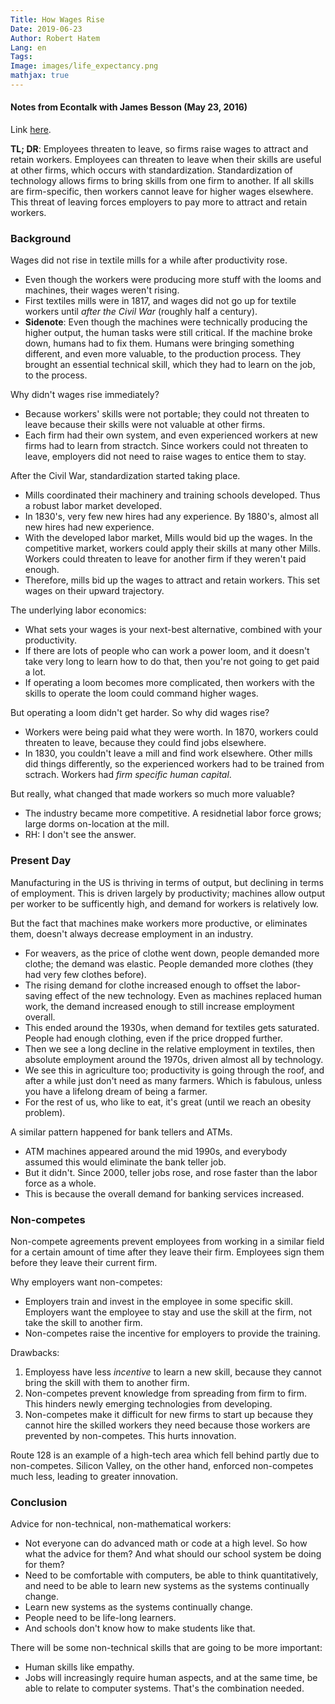 ```yaml
---
Title: How Wages Rise
Date: 2019-06-23
Author: Robert Hatem
Lang: en
Tags:
Image: images/life_expectancy.png
mathjax: true
---
```


#### Notes from Econtalk with James Besson (May 23, 2016)
Link [here](http://www.econtalk.org/james-bessen-on-learning-by-doing/).

__TL; DR__: Employees threaten to leave, so firms raise wages to attract and retain workers. Employees can threaten to leave when their skills are useful at other firms, which occurs with standardization. Standardization of technology allows firms to bring skills from one firm to another. If all skills are firm-specific, then workers cannot leave for higher wages elsewhere. This threat of leaving forces employers to pay more to attract and retain workers.

### Background
Wages did not rise in textile mills for a while after productivity rose.
* Even though the workers were producing more stuff with the looms and machines, their wages weren't rising.
* First textiles mills were in 1817, and wages did not go up for textile workers until _after the Civil War_ (roughly half a century).
* __Sidenote__: Even though the machines were technically producing the higher output, the human tasks were still critical. If the machine broke down, humans had to fix them. Humans were bringing something different, and even more valuable, to the production process. They brought an essential technical skill, which they had to learn on the job, to the process.

Why didn't wages rise immediately?
* Because workers' skills were not portable; they could not threaten to leave because their skills were not valuable at other firms.
* Each firm had their own system, and even experienced workers at new firms had to learn from stractch. Since workers could not threaten to leave, employers did not need to raise wages to entice them to stay.

After the Civil War, standardization started taking place.
* Mills coordinated their machinery and training schools developed. Thus a robust labor market developed.
* In 1830's, very few new hires had any experience. By 1880's, almost all new hires had new experience.
* With the developed labor market, Mills would bid up the wages. In the competitive market, workers could apply their skills at many other Mills. Workers could threaten to leave for another firm if they weren't paid enough.
* Therefore, mills bid up the wages to attract and retain workers. This set wages on their upward trajectory.

The underlying labor economics:
* What sets your wages is your next-best alternative, combined with your productivity.
* If there are lots of people who can work a power loom, and it doesn't take very long to learn how to do that, then you're not going to get paid a lot.
* If operating a loom becomes more complicated, then workers with the skills to operate the loom could command higher wages.

But operating a loom didn't get harder. So why did wages rise?
* Workers were being paid what they were worth. In 1870, workers could threaten to leave, because they could find jobs elsewhere.
* In 1830, you couldn't leave a mill and find work elsewhere. Other mills did things differently, so the experienced workers had to be trained from sctrach. Workers had _firm specific human capital_.

But really, what changed that made workers so much more valuable?
* The industry became more competitive. A residnetial labor force grows; large dorms on-location at the mill.
* RH: I don't see the answer.

### Present Day
Manufacturing in the US is thriving in terms of output, but declining in terms of employment. This is driven largely by productivity; machines allow output per worker to be sufficently high, and demand for workers is relatively low.

But the fact that machines make workers more productive, or eliminates them, doesn't always decrease employment in an industry. 
* For weavers, as the price of clothe went down, people demanded more clothe; the demand was elastic. People demanded more clothes (they had very few clothes before).
* The rising demand for clothe increased enough to offset the labor-saving effect of the new technology. Even as machines replaced human work, the demand increased enough to still increase employment overall.
* This ended around the 1930s, when demand for textiles gets saturated. People had enough clothing, even if the price dropped further.
* Then we see a long decline in the relative employment in textiles, then absolute employment around the 1970s, driven almost all by technology.
* We see this in agriculture too; productivity is going through the roof, and after a while just don't need as many farmers. Which is fabulous, unless you have a lifelong dream of being a farmer.
* For the rest of us, who like to eat, it's great (until we reach an obesity problem).

A similar pattern happened for bank tellers and ATMs.
* ATM machines appeared around the mid 1990s, and everybody assumed this would eliminate the bank teller job.
* But it didn't. Since 2000, teller jobs rose, and rose faster than the labor force as a whole.
* This is because the overall demand for banking services increased.




### Non-competes
Non-compete agreements prevent employees from working in a similar field for a certain amount of time after they leave their firm. Employees sign them before they leave their current firm.

Why employers want non-competes:
* Employers train and invest in the employee in some specific skill. Employers want the employee to stay and use the skill at the firm, not take the skill to another firm.
* Non-competes raise the incentive for employers to provide the training.

Drawbacks:
1. Employess have less _incentive_ to learn a new skill, because they cannot bring the skill with them to another firm.
2. Non-competes prevent knowledge from spreading from firm to firm. This hinders newly emerging technologies from developing.
3. Non-competes make it difficult for new firms to start up because they cannot hire the skilled workers they need because those workers are prevented by non-competes. This hurts innovation.

Route 128 is an example of a high-tech area which fell behind partly due to non-competes. Silicon Valley, on the other hand, enforced non-competes much less, leading to greater innovation.

### Conclusion
Advice for non-technical, non-mathematical workers:
* Not everyone can do advanced math or code at a high level. So how what the advice for them? And what should our school system be doing for them?
* Need to be comfortable with computers, be able to think quantitatively, and need to be able to learn new systems as the systems continually change.
* Learn new systems as the systems continually change.
* People need to be life-long learners.
* And schools don't know how to make students like that.

There will be some non-technical skills that are going to be more important:
* Human skills like empathy.
* Jobs will increasingly require human aspects, and at the same time, be able to relate to computer systems. That's the combination needed.
